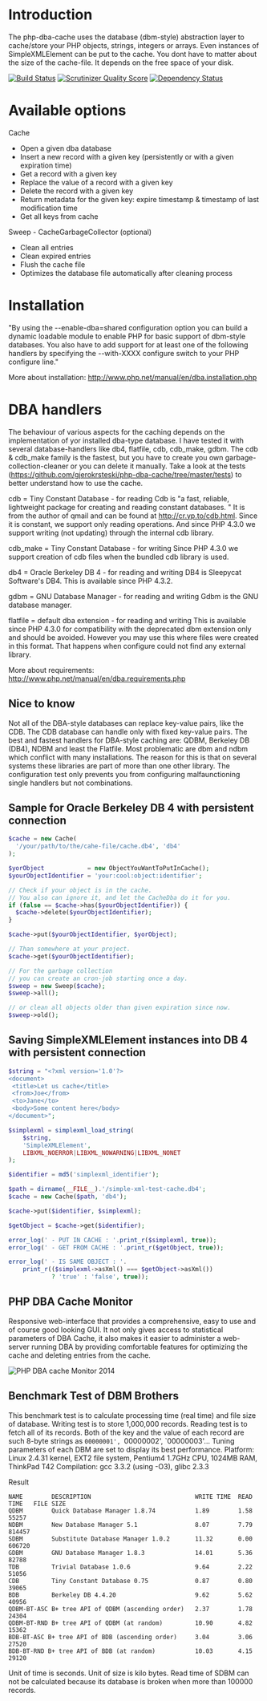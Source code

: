 Introduction
============

The php-dba-cache uses the database (dbm-style) abstraction layer to cache/store your PHP objects, 
strings, integers or arrays. Even instances of SimpleXMLElement can be put to the cache. You dont 
have to matter about the size of the cache-file. It depends on the free space of your disk.

[![Build Status](https://travis-ci.org/gjerokrsteski/php-dba-cache.png?branch=master)](https://travis-ci.org/gjerokrsteski/php-dba-cache)
[![Scrutinizer Quality Score](https://scrutinizer-ci.com/g/gjerokrsteski/php-dba-cache/badges/quality-score.png?s=05c35e93b4026539019555e034a9996839a3c658)](https://scrutinizer-ci.com/g/gjerokrsteski/php-dba-cache/)
[![Dependency Status](https://www.versioneye.com/php/gjerokrsteski:php-dba-cache/dev-master/badge.png)](https://www.versioneye.com/php/gjerokrsteski:php-dba-cache/dev-master)

Available options
===========================

Cache
- Open a given dba database
- Insert a new record with a given key (persistently or with a given expiration time)
- Get a record with a given key
- Replace the value of a record with a given key
- Delete the record with a given key
- Return metadata for the given key: expire timestamp & timestamp of last modification time
- Get all keys from cache
    
Sweep - CacheGarbageCollector (optional)
- Clean all entries
- Clean expired entries
- Flush the cache file
- Optimizes the database file automatically after cleaning process

Installation
============

"By using the --enable-dba=shared configuration option you can build a dynamic loadable module
to enable PHP for basic support of dbm-style databases. You also have to add support for at
least one of the following handlers by specifying the --with-XXXX configure switch
to your PHP configure line."
    
More about installation: http://www.php.net/manual/en/dba.installation.php

DBA handlers
============

The behaviour of various aspects for the caching depends on the implementation of yor
installed dba-type database. I have tested it with several database-handlers like db4, flatfile,
cdb, cdb_make, gdbm. The cdb & cdb_make family is the fastest, but you have to create
you own garbage-collection-cleaner or you can delete it manually. Take a look at the tests
(https://github.com/gjerokrsteski/php-dba-cache/tree/master/tests) to better understand
how to use the cache.

cdb = Tiny Constant Database - for reading
Cdb is "a fast, reliable, lightweight package for creating and reading constant databases.
" It is from the author of qmail and can be found at http://cr.yp.to/cdb.html. Since it is
constant, we support only reading operations. And since PHP 4.3.0 we support writing
(not updating) through the internal cdb library.

cdb_make = Tiny Constant Database - for writing
Since PHP 4.3.0 we support creation of cdb files when the bundled cdb library is used.

db4 = Oracle Berkeley DB 4 - for reading and writing
DB4 is Sleepycat Software's DB4. This is available since PHP 4.3.2.

gdbm = GNU Database Manager - for reading and writing
Gdbm is the GNU database manager.

flatfile = default dba extension - for reading and writing
This is available since PHP 4.3.0 for compatibility with the deprecated dbm extension only
and should be avoided. However you may use this where files were created in this format.
That happens when configure could not find any external library.
    
More about requirements: http://www.php.net/manual/en/dba.requirements.php


Nice to know
------------

Not all of the DBA-style databases can replace key-value pairs, like the CDB. The CDB database
can handle only with fixed key-value pairs. The best and fastest handlers for DBA-style caching
are: QDBM, Berkeley DB (DB4), NDBM and least the Flatfile.
Most problematic are dbm and ndbm which conflict with many installations. The reason for this is
that on several systems these libraries are part of more than one other library. The configuration
test only prevents you from configuring malfaunctioning single handlers but not combinations.

Sample for Oracle Berkeley DB 4 with persistent connection
----------------------------------------------------------

```php
$cache = new Cache(
  '/your/path/to/the/cahe-file/cache.db4', 'db4'
);

$yorObject            = new ObjectYouWantToPutInCache();
$yourObjectIdentifier = 'your:cool:object:identifier';

// Check if your object is in the cache.
// You also can ignore it, and let the CacheDba do it for you.
if (false == $cache->has($yourObjectIdentifier)) {
  $cache->delete($yourObjectIdentifier);
}

$cache->put($yourObjectIdentifier, $yorObject);

// Than somewhere at your project.
$cache->get($yourObjectIdentifier);

// For the garbage collection 
// you can create an cron-job starting once a day.
$sweep = new Sweep($cache);
$sweep->all();

// or clean all objects older than given expiration since now.
$sweep->old();
```

Saving SimpleXMLElement instances into DB 4 with persistent connection
----------------------------------------------------------------------

```php
$string = "<?xml version='1.0'?>
<document>
 <title>Let us cache</title>
 <from>Joe</from>
 <to>Jane</to>
 <body>Some content here</body>
</document>";

$simplexml = simplexml_load_string(
    $string,
    'SimpleXMLElement',
    LIBXML_NOERROR|LIBXML_NOWARNING|LIBXML_NONET
);

$identifier = md5('simplexml_identifier');

$path = dirname(__FILE__).'/simple-xml-test-cache.db4';
$cache = new Cache($path, 'db4');

$cache->put($identifier, $simplexml);

$getObject = $cache->get($identifier);

error_log(' - PUT IN CACHE : '.print_r($simplexml, true));
error_log(' - GET FROM CACHE : '.print_r($getObject, true));

error_log(' - IS SAME OBJECT : '.
    print_r(($simplexml->asXml() === $getObject->asXml())
            ? 'true' : 'false', true));
```

PHP DBA Cache Monitor
---------------------
Responsive web-interface that provides a comprehensive, easy to use and of course good looking GUI. It not only gives access to statistical parameters of DBA Cache, it also makes it easier to administer a web-server running DBA by providing comfortable features for optimizing the cache and deleting entries from the cache.
 
 ![PHP DBA cache Monitor 2014](http://farm9.staticflickr.com/8528/8547311457_9e4a7ca45d.jpg "PHP DBA Cache Monitor")


Benchmark Test of DBM Brothers
------------------------------

This benchmark test is to calculate processing time (real time)
and file size of database. Writing test is to store 1,000,000 records. Reading test is
to fetch all of its records. Both of the key and the value of each record are such 8-byte
strings as `00000001', `00000002', `00000003'... Tuning parameters of each DBM are set to
display its best performance. Platform: Linux 2.4.31 kernel, EXT2 file system,
Pentium4 1.7GHz CPU, 1024MB RAM, ThinkPad T42 Compilation: gcc 3.3.2 (using -O3), glibc 2.3.3

Result
```cli
NAME        DESCRIPTION                             WRITE TIME  READ TIME   FILE SIZE
QDBM        Quick Database Manager 1.8.74           1.89        1.58        55257
NDBM        New Database Manager 5.1                8.07        7.79        814457
SDBM        Substitute Database Manager 1.0.2       11.32       0.00        606720
GDBM        GNU Database Manager 1.8.3              14.01       5.36        82788
TDB         Trivial Database 1.0.6                  9.64        2.22        51056
CDB         Tiny Constant Database 0.75             0.87        0.80        39065
BDB         Berkeley DB 4.4.20                      9.62        5.62        40956
QDBM-BT-ASC B+ tree API of QDBM (ascending order)   2.37        1.78        24304
QDBM-BT-RND B+ tree API of QDBM (at random)         10.90       4.82        15362
BDB-BT-ASC B+ tree API of BDB (ascending order)     3.04        3.06        27520
BDB-BT-RND B+ tree API of BDB (at random)           10.03       4.15        29120
```

Unit of time is seconds. Unit of size is kilo bytes. Read time of SDBM can not be calculated
because its database is broken when more than 100000 records.

